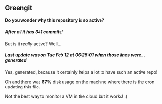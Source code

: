 ## Greengit

#### Do you wonder why this repository is so active?

##### After all it has 341 commits!

But is it *really* active? Well...

##### Last update was on Tue Feb 12 at 06:25:01 when those lines were... generated

Yes, generated, because it certainly helps a lot to have such an active repo!

Oh and there was **67%** disk usage on the machine
where there is the cron updating this file.

Not the best way to monitor a VM in the cloud but it works! :)
